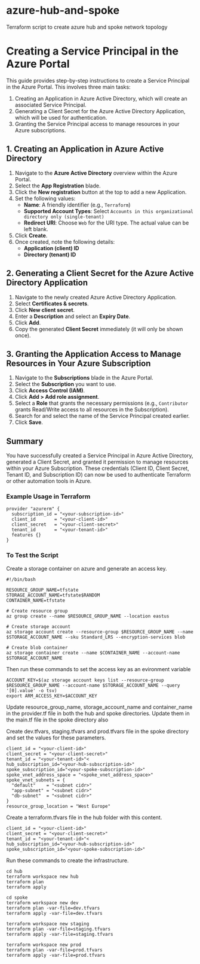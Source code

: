 # azure-hub-and-spoke
Terraform script to create azure hub and spoke network topology

# Creating a Service Principal in the Azure Portal

This guide provides step-by-step instructions to create a Service Principal in the Azure Portal. This involves three main tasks:

1. Creating an Application in Azure Active Directory, which will create an associated Service Principal.
2. Generating a Client Secret for the Azure Active Directory Application, which will be used for authentication.
3. Granting the Service Principal access to manage resources in your Azure subscriptions.

## 1. Creating an Application in Azure Active Directory

1. Navigate to the **Azure Active Directory** overview within the Azure Portal.
2. Select the **App Registration** blade.
3. Click the **New registration** button at the top to add a new Application.
4. Set the following values:
   - **Name**: A friendly identifier (e.g., `Terraform`)
   - **Supported Account Types**: Select `Accounts in this organizational directory only (single-tenant)`
   - **Redirect URI**: Choose `Web` for the URI type. The actual value can be left blank.
5. Click **Create**.
6. Once created, note the following details:
   - **Application (client) ID**
   - **Directory (tenant) ID**

## 2. Generating a Client Secret for the Azure Active Directory Application

1. Navigate to the newly created Azure Active Directory Application.
2. Select **Certificates & secrets**.
3. Click **New client secret**.
4. Enter a **Description** and select an **Expiry Date**.
5. Click **Add**.
6. Copy the generated **Client Secret** immediately (it will only be shown once).

## 3. Granting the Application Access to Manage Resources in Your Azure Subscription

1. Navigate to the **Subscriptions** blade in the Azure Portal.
2. Select the **Subscription** you want to use.
3. Click **Access Control (IAM)**.
4. Click **Add > Add role assignment**.
5. Select a **Role** that grants the necessary permissions (e.g., `Contributor` grants Read/Write access to all resources in the Subscription).
6. Search for and select the name of the Service Principal created earlier.
7. Click **Save**.

## Summary

You have successfully created a Service Principal in Azure Active Directory, generated a Client Secret, and granted it permission to manage resources within your Azure Subscription. These credentials (Client ID, Client Secret, Tenant ID, and Subscription ID) can now be used to authenticate Terraform or other automation tools in Azure.

### Example Usage in Terraform

```hcl
provider "azurerm" {
  subscription_id = "<your-subscription-id>"
  client_id       = "<your-client-id>"
  client_secret   = "<your-client-secret>"
  tenant_id       = "<your-tenant-id>"
  features {}
}
```

### To Test the Script

Create a storage container on azure and generate an access key.

```
#!/bin/bash

RESOURCE_GROUP_NAME=tfstate
STORAGE_ACCOUNT_NAME=tfstate$RANDOM
CONTAINER_NAME=tfstate

# Create resource group
az group create --name $RESOURCE_GROUP_NAME --location eastus

# Create storage account
az storage account create --resource-group $RESOURCE_GROUP_NAME --name $STORAGE_ACCOUNT_NAME --sku Standard_LRS --encryption-services blob

# Create blob container
az storage container create --name $CONTAINER_NAME --account-name $STORAGE_ACCOUNT_NAME

```

Then run these commands to set the access key as an evironment variable

```
ACCOUNT_KEY=$(az storage account keys list --resource-group $RESOURCE_GROUP_NAME --account-name $STORAGE_ACCOUNT_NAME --query '[0].value' -o tsv)
export ARM_ACCESS_KEY=$ACCOUNT_KEY
```

Update resource_group_name, storage_account_name and container_name in the provider.tf file in both the hub and spoke directories. Update them in the main.tf file in the spoke directory also

Create dev.tfvars, staging.tfvars and prod.tfvars file in the spoke directory and set the values for these parameters.

```hcl
client_id = "<your-client-id>"
client_secret = "<your-client-secret>"
tenant_id = "<your-tenant-id>"<
hub_subscription_id="<your-hub-subscription-id>"
spoke_subscription_id="<your-spoke-subscription-id>"
spoke_vnet_address_space = "<spoke_vnet_address_space>"
spoke_vnet_subnets = {
  "default"    = "<subnet cidr>"
  "app-subnet" = "<subnet cidr>"
  "db-subnet"  = "<subnet cidr>"
}
resource_group_location = "West Europe"
```

Create a terraform.tfvars file in the hub folder with this content.

```hcl
client_id = "<your-client-id>"
client_secret = "<your-client-secret>"
tenant_id = "<your-tenant-id>"<
hub_subscription_id="<your-hub-subscription-id>"
spoke_subscription_id="<your-spoke-subscription-id>"
```

Run these commands to create the infrastructure.

```
cd hub
terraform workspace new hub
terraform plan
terraform apply 

cd spoke
terraform workspace new dev
terraform plan -var-file=dev.tfvars
terraform apply -var-file=dev.tfvars

terraform workspace new staging
terraform plan -var-file=staging.tfvars
terraform apply -var-file=staging.tfvars

terraform workspace new prod
terraform plan -var-file=prod.tfvars
terraform apply -var-file=prod.tfvars
```